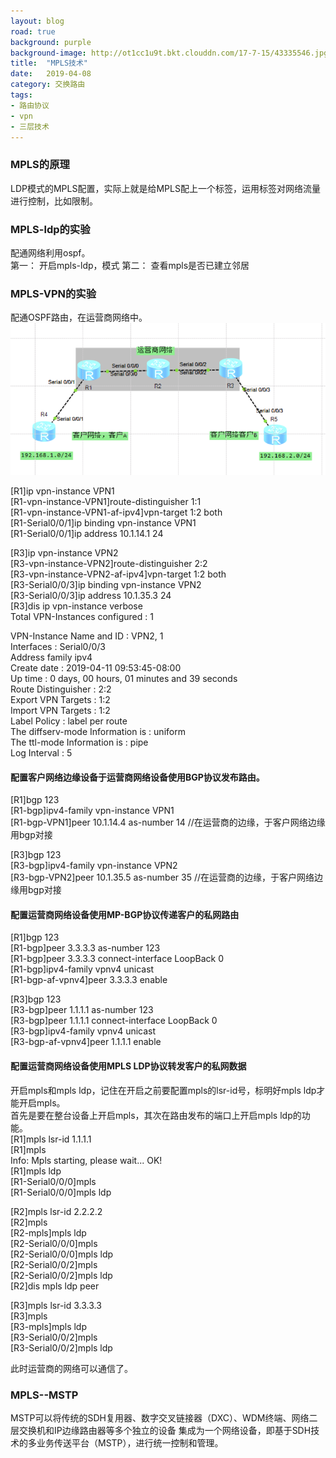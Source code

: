 ```yaml
---
layout: blog
road: true
background: purple
background-image: http://ot1cc1u9t.bkt.clouddn.com/17-7-15/43335546.jpg
title:  "MPLS技术"
date:   2019-04-08
category: 交换路由
tags:
- 路由协议
- vpn
- 三层技术
---
```

 


### MPLS的原理
LDP模式的MPLS配置，实际上就是给MPLS配上一个标签，运用标签对网络流量进行控制，比如限制。  


### MPLS-ldp的实验

配通网络利用ospf。  
第一： 开启mpls-ldp，模式
第二： 查看mpls是否已建立邻居

### MPLS-VPN的实验
配通OSPF路由，在运营商网络中。  
![mpls-vpn](https://github.com/diqiu11/digongzi.github.io/raw/master/style/images/mpls-vpn.PNG)  

[R1]ip vpn-instance VPN1  
[R1-vpn-instance-VPN1]route-distinguisher 1:1  
[R1-vpn-instance-VPN1-af-ipv4]vpn-target 1:2 both   
[R1-Serial0/0/1]ip binding vpn-instance VPN1  
[R1-Serial0/0/1]ip address 10.1.14.1 24  


[R3]ip vpn-instance VPN2  
[R3-vpn-instance-VPN2]route-distinguisher 2:2  
[R3-vpn-instance-VPN2-af-ipv4]vpn-target 1:2 both   
[R3-Serial0/0/3]ip binding vpn-instance VPN2  
[R3-Serial0/0/3]ip address 10.1.35.3 24  
[R3]dis ip vpn-instance verbose  
 Total VPN-Instances configured : 1  
  
 VPN-Instance Name and ID : VPN2, 1  
  Interfaces : Serial0/0/3  
 Address family ipv4  
  Create date : 2019-04-11 09:53:45-08:00  
  Up time : 0 days, 00 hours, 01 minutes and 39 seconds  
  Route Distinguisher : 2:2  
  Export VPN Targets :  1:2  
  Import VPN Targets :  1:2  
  Label Policy : label per route  
  The diffserv-mode Information is : uniform     
  The ttl-mode Information is : pipe  
  Log Interval : 5  

#### 配置客户网络边缘设备于运营商网络设备使用BGP协议发布路由。  
[R1]bgp 123  
[R1-bgp]ipv4-family vpn-instance VPN1  
[R1-bgp-VPN1]peer 10.1.14.4 as-number 14 //在运营商的边缘，于客户网络边缘用bgp对接  
  
[R3]bgp 123  
[R3-bgp]ipv4-family vpn-instance VPN2  
[R3-bgp-VPN2]peer 10.1.35.5 as-number 35 //在运营商的边缘，于客户网络边缘用bgp对接  
  
#### 配置运营商网络设备使用MP-BGP协议传递客户的私网路由
[R1]bgp 123  
[R1-bgp]peer 3.3.3.3 as-number 123  
[R1-bgp]peer 3.3.3.3 connect-interface LoopBack 0  
[R1-bgp]ipv4-family  vpnv4 unicast  
[R1-bgp-af-vpnv4]peer 3.3.3.3 enable  
  
[R3]bgp 123  
[R3-bgp]peer 1.1.1.1 as-number 123  
[R3-bgp]peer 1.1.1.1 connect-interface LoopBack 0  
[R3-bgp]ipv4-family vpnv4 unicast  
[R3-bgp-af-vpnv4]peer 1.1.1.1 enable  

#### 配置运营商网络设备使用MPLS LDP协议转发客户的私网数据
开启mpls和mpls ldp，记住在开启之前要配置mpls的lsr-id号，标明好mpls ldp才能开启mpls。  
首先是要在整台设备上开启mpls，其次在路由发布的端口上开启mpls ldp的功能。  
[R1]mpls lsr-id 1.1.1.1  
[R1]mpls  
Info: Mpls starting, please wait... OK!  
[R1]mpls ldp  
[R1-Serial0/0/0]mpls  
[R1-Serial0/0/0]mpls ldp  

[R2]mpls lsr-id 2.2.2.2  
[R2]mpls  
[R2-mpls]mpls ldp  
[R2-Serial0/0/0]mpls  
[R2-Serial0/0/0]mpls ldp  
[R2-Serial0/0/2]mpls  
[R2-Serial0/0/2]mpls ldp  
[R2]dis mpls ldp peer   
  
[R3]mpls lsr-id 3.3.3.3  
[R3]mpls  
[R3-mpls]mpls ldp  
[R3-Serial0/0/2]mpls  
[R3-Serial0/0/2]mpls ldp  
  
此时运营商的网络可以通信了。  

### MPLS--MSTP
MSTP可以将传统的SDH复用器、数字交叉链接器（DXC）、WDM终端、网络二层交换机和IP边缘路由器等多个独立的设备
集成为一个网络设备，即基于SDH技术的多业务传送平台（MSTP），进行统一控制和管理。  





